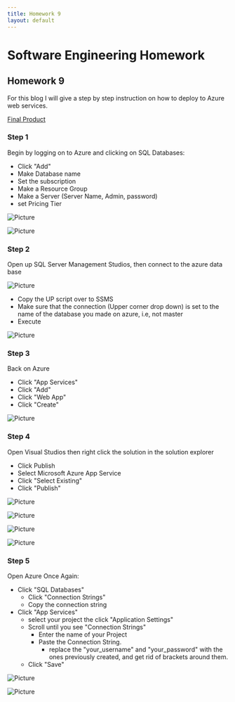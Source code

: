 ```yaml
---
title: Homework 9
layout: default
---
```

# Software Engineering Homework

## Homework 9

For this blog I will give a step by step instruction on how to deploy to Azure web services.

[Final Product](https://abergmanhw9.azurewebsites.net/)

### Step 1
Begin by logging on to Azure and clicking on SQL Databases:
* Click "Add"
* Make Database name
* Set the subscription
* Make a Resource Group
* Make a Server (Server Name, Admin, password)
* set Pricing Tier

![Picture](/HW9/Pictures/Step1.PNG)

![Picture](/HW9/Pictures/NewServer.PNG)

### Step 2 
Open up SQL Server Management Studios, then connect to the azure data base

![Picture](/HW9/Pictures/Step2.PNG)

* Copy the UP script over to SSMS
* Make sure that the connection (Upper corner drop down) is set to the name of the database you made on azure, i.e, not master
* Execute 

![Picture](/HW9/Pictures/Step3p2.PNG)


### Step 3 
 Back on Azure
 * Click "App Services"
 * Click "Add"
 * Click "Web App"
 * Click "Create"

 ![Picture](/HW9/Pictures/Step4.PNG)


### Step 4
Open Visual Studios then right click the solution in the solution explorer
* Click Publish
* Select Microsoft Azure App Service
* Click "Select Existing"
* Click "Publish"

![Picture](/HW9/Pictures/publish1.png)

![Picture](/HW9/Pictures/publish2.png)

![Picture](/HW9/Pictures/publish3.png)

![Picture](/HW9/Pictures/PublishFinal.png)

### Step 5
Open Azure Once Again:
* Click "SQL Databases"
    * Click "Connection Strings"
    * Copy the connection string
* Click "App Services"
    * select your project the click "Application Settings"
    * Scroll until you see "Connection Strings"
        * Enter the name of your Project
        * Paste the Connection String.
            * replace the "your_username" and "your_password" with the ones previously created, and get rid of brackets around them.
    * Click "Save"

![Picture](/HW9/Pictures/lastStep1.png)

![Picture](/HW9/Pictures/lastStep2.png)